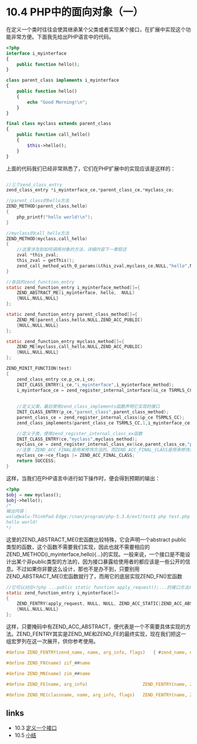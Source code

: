 # 10.4 PHP中的面向对象（一） 

在定义一个类时往往会使其继承某个父类或者实现某个接口，在扩展中实现这个功能非常方便。下面我先给出PHP语言中的代码。
````php
<?php
interface i_myinterface
{
	public function hello();
}

class parent_class implements i_myinterface
{
	public function hello()
	{
		echo "Good Morning!\n";
	}
}

final class myclass extends parent_class
{
	public function call_hello()
	{
		$this->hello();
	}
}

````
上面的代码我们已经非常熟悉了，它们在PHP扩展中的实现应该是这样的：
````c

//三个zend_class_entry
zend_class_entry *i_myinterface_ce,*parent_class_ce,*myclass_ce;

//parent_class的hello方法
ZEND_METHOD(parent_class,hello)
{
	php_printf("hello world!\n");
}

//myclass的call_hello方法
ZEND_METHOD(myclass,call_hello)
{
	//这里涉及到如何调用对象的方法，详细内容下一章叙述
	zval *this_zval;
	this_zval = getThis();
	zend_call_method_with_0_params(&this_zval,myclass_ce,NULL,"hello",NULL);
}

//各自的zend_function_entry
static zend_function_entry i_myinterface_method[]={
	ZEND_ABSTRACT_ME(i_myinterface,	hello,	NULL)
	{NULL,NULL,NULL}
};

static zend_function_entry parent_class_method[]={
	ZEND_ME(parent_class,hello,NULL,ZEND_ACC_PUBLIC)
	{NULL,NULL,NULL}
};

static zend_function_entry myclass_method[]={
	ZEND_ME(myclass,call_hello,NULL,ZEND_ACC_PUBLIC)
	{NULL,NULL,NULL}
};

ZEND_MINIT_FUNCTION(test)
{
	zend_class_entry ce,p_ce,i_ce;
	INIT_CLASS_ENTRY(i_ce,"i_myinterface",i_myinterface_method);
	i_myinterface_ce = zend_register_internal_interface(&i_ce TSRMLS_CC);
	
	
	//定义父类，最后使用zend_class_implements函数声明它实现的接口
	INIT_CLASS_ENTRY(p_ce,"parent_class",parent_class_method);
	parent_class_ce = zend_register_internal_class(&p_ce TSRMLS_CC);
	zend_class_implements(parent_class_ce TSRMLS_CC,1,i_myinterface_ce);

	//定义子类，使用zend_register_internal_class_ex函数
	INIT_CLASS_ENTRY(ce,"myclass",myclass_method);
	myclass_ce = zend_register_internal_class_ex(&ce,parent_class_ce,"parent_class" TSRMLS_CC);
	//注意：ZEND_ACC_FINAL是用来修饰方法的，而ZEND_ACC_FINAL_CLASS是用来修饰类的
	myclass_ce->ce_flags |= ZEND_ACC_FINAL_CLASS;
	return SUCCESS;
}

````
这样，当我们在PHP语言中进行如下操作时，便会得到预期的输出：
````php
<?php
$obj = new myclass();
$obj->hello();
/*
输出内容：
walu@walu-ThinkPad-Edge:/cnan/program/php-5.3.6/ext/test$ php test.php 
hello world!
*/

````
这里的ZEND_ABSTRACT_ME()宏函数比较特殊，它会声明一个abstract public类型的函数，这个函数不需要我们实现，因此也就不需要相应的ZEND_METHOD(i_myinterface,hello){...}的实现。一般来说，一个接口是不能设计出某个非public类型的方法的，因为接口暴露给使用者的都应该是一些公开的信息。不过如果你非要这么设计，那也不是办不到，只要别用ZEND_ABSTRACT_ME()宏函数就行了，而用它的底层实现ZEND_FN()宏函数
````c
//它可以对应<?php ...public static function apply_request();...的接口方法声明。
static zend_function_entry i_myinterface[]=
{
	ZEND_FENTRY(apply_request, NULL, NULL, ZEND_ACC_STATIC|ZEND_ACC_ABSTRACT|ZEND_ACC_PUBLIC)
	{NULL,NULL,NULL}
};

````
这样，只要掩码中有ZEND_ACC_ABSTRACT，便代表是一个不需要具体实现的方法。ZEND_FENTRY其实是ZEND_ME和ZEND_FE的最终实现，现在我们把这一组宏罗列在这一次展开，供你参考使用。
````c
#define ZEND_FENTRY(zend_name, name, arg_info, flags)	{ #zend_name, name, arg_info, (zend_uint) (sizeof(arg_info)/sizeof(struct _zend_arg_info)-1), flags },

#define ZEND_FN(name) zif_##name

#define ZEND_MN(name) zim_##name

#define ZEND_FE(name, arg_info)						ZEND_FENTRY(name, ZEND_FN(name), arg_info, 0)

#define ZEND_ME(classname, name, arg_info, flags)	ZEND_FENTRY(name, ZEND_MN(classname##_##name), arg_info, flags)

````


## links
   * 10.3 [定义一个接口](</book/chapt10/10.3.md>)
   * 10.5 [小结](</book/chapt10/10.5.md>)

